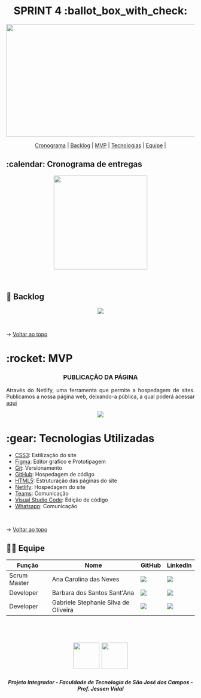 <br id="topo">

<h1 align="middle"> SPRINT 4 :ballot_box_with_check:</h1>

<p align="center"> <img src = "https://github.com/api-equipe-5/Projeto_Integrador/blob/master/Imagens%20README/cyberbug-logo.png" height="300" width="600"></p>

<p align="center">
    <a href="#cronograma">Cronograma</a> | 
    <a href="#backlog">Backlog</a> | 
    <a href="#mvp">MVP</a> | 
    <a href="#tecnologias">Tecnologias</a> | 
    <a href="#equipe">Equipe</a> | 
</p>

<span id="cronograma">

<h2> :calendar: Cronograma de entregas </h2>
<p align="center"> <img src = "https://github.com/api-equipe-5/Projeto_Integrador/blob/master/Relat%C3%B3rios/Sprint%204/img/cronograma-sprint%204.png" height="250"></p>
<br>

<span id="backlog">

## :pushpin: Backlog
<p align="center"> <img src = "https://github.com/api-equipe-5/Projeto_Integrador/blob/master/Relat%C3%B3rios/Sprint%204/img/backlog-sprint4.png"></p>
<br>

→ [Voltar ao topo](#topo) 
 
<span id="mvp">

<h1> :rocket: MVP </h1>
<h3 align="center"> PUBLICAÇÃO DA PÁGINA</h3>
<p align="justify"> Através do Netlify, uma ferramenta que permite a hospedagem de sites. Publicamos a nossa página web, deixando-a pública, a qual poderá acessar
<a href= "https://fatecsjc-projetointegrador.netlify.app/" target="_blank"> aqui </a> </p>

<p align="center"> <img src = "https://github.com/api-equipe-5/Projeto_Integrador/blob/master/Relat%C3%B3rios/Sprint%204/img/website-sprint4.gif"></p>

<span id="tecnologias"> 
 
<h1> 	:gear: Tecnologias Utilizadas</h2>
 
- [CSS3](): Estilização do site
- [Figma](http://www.figma.com): Editor gráfico e Prototipagem 
- [Git](https://git-scm.com): Versionamento
- [GitHub](https://github.com/): Hospedagem de código
- [HTML5](): Estruturação das páginas do site
- [Netlify](https://app.netlify.com): Hospedagem do site
- [Teams](https://teams.microsoft.com): Comunicação
- [Visual Studio Code](https://code.visualstudio.com/): Edição de código
- [Whatsapp](): Comunicação 

<br>
 
→ [Voltar ao topo](#topo) 
 
<span id="equipe">
 
## 👩‍💻 Equipe
 
|Função|Nome|GitHub|LinkedIn|
| -------- | -------- |-------- |-------- |
|Scrum Master|Ana Carolina das Neves|<a href="https://github.com/AnaCarolinaNeves" target="_blank"><img src = "https://img.shields.io/badge/GitHub-100000?style=for-the-badge&logo=github&logoColor=white" target="_blank"></a>|<a href="https://www.linkedin.com/in/ana-carolina-neves-36aa68207/" target="_blank"><img src="https://img.shields.io/badge/-LinkedIn-%230077B5?style=for-the-badge&logo=linkedin&logoColor=white" target="_blank"></a>|
|Developer|Barbara dos Santos Sant'Ana|<a href="https://github.com/BaahSSantana" target="_blanck"><img src = "https://img.shields.io/badge/GitHub-100000?style=for-the-badge&logo=github&logoColor=white" target="_blank"></a>|<a href="https://www.linkedin.com/in/barbara-santana/" target="_blank"><img src="https://img.shields.io/badge/-LinkedIn-%230077B5?style=for-the-badge&logo=linkedin&logoColor=white" target="_blank"></a>|
|Developer|Gabriele Stephanie Silva de Oliveira|<a href="https://github.com/oliveira-gabriele" target="_blanck"><img src = "https://img.shields.io/badge/GitHub-100000?style=for-the-badge&logo=github&logoColor=white" target="_blank"></a> |<a href="https://www.linkedin.com/in/gabriele-oliveira-929317221" target="_blank"><img src="https://img.shields.io/badge/-LinkedIn-%230077B5?style=for-the-badge&logo=linkedin&logoColor=white" target="_blank"></a>|
<br>

 <h1 align="center"> <img src = "https://fatecsjc-prd.azurewebsites.net/images/logo/fatecsjc_400x192.png" height="70"  align="auto"> <img src = "https://github.com/api-equipe-5/Projeto_Integrador/blob/master/Relat%C3%B3rios/Sprint%204/img/cyb-logo.png" height="70" />
 
 <h5 align="center"> Projeto Integrador - Faculdade de Tecnologia de São José dos Campos - Prof. Jessen Vidal </h5>

